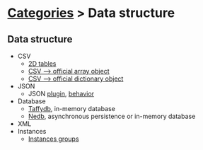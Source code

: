 # [Categories](categories.index.html) > Data structure

## Data structure

- CSV
  - [2D tables](rex_csv.html)
  - [CSV --> official array object](rex_csv2array.html)
  - [CSV --> official dictionary object](rex_csv2dictionary.html)
- JSON
  - JSON [plugin](rex_hash.html), [behavior](rex_bhash.html)
- Database
  - [Taffydb](rex_taffydb.html), in-memory database
  - [Nedb](rex_nedb.html), asynchronous persistence or in-memory database
- XML
- Instances
  - [Instances groups](rex_ginstgroup.html)

